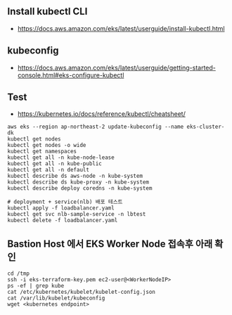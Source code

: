 
## Install kubectl CLI
- https://docs.aws.amazon.com/eks/latest/userguide/install-kubectl.html

## kubeconfig
- https://docs.aws.amazon.com/eks/latest/userguide/getting-started-console.html#eks-configure-kubectl


## Test
- https://kubernetes.io/docs/reference/kubectl/cheatsheet/

```console
aws eks --region ap-northeast-2 update-kubeconfig --name eks-cluster-dk
kubectl get nodes
kubectl get nodes -o wide
kubectl get namespaces
kubectl get all -n kube-node-lease
kubectl get all -n kube-public
kubectl get all -n default
kubectl describe ds aws-node -n kube-system
kubectl describe ds kube-proxy -n kube-system
kubectl describe deploy coredns -n kube-system

# deployment + service(nlb) 배포 테스트
kubectl apply -f loadbalancer.yaml
kubectl get svc nlb-sample-service -n lbtest  
kubectl delete -f loadbalancer.yaml

```

## Bastion Host 에서 EKS Worker Node 접속후 아래 확인

```console
cd /tmp
ssh -i eks-terraform-key.pem ec2-user@<WorkerNodeIP>
ps -ef | grep kube
cat /etc/kubernetes/kubelet/kubelet-config.json
cat /var/lib/kubelet/kubeconfig
wget <kubernetes endpoint>
```

